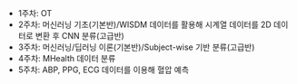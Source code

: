 * 1주차: OT
* 2주차: 머신러닝 기초(기본반)/WISDM 데이터를 활용해 시계열 데이터를 2D 데이터로 변환 후 CNN 분류(고급반)
* 3주차: 머신러닝/딥러닝 이론(기본반)/Subject-wise 기반 분류(고급반)
* 4주차: MHealth 데이터 분류
* 5주차: ABP, PPG, ECG 데이터를 이용해 혈압 예측